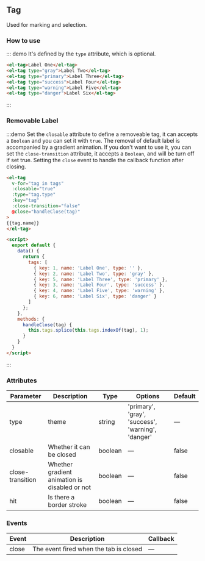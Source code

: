 <script>
  export default {
    data() {
      return {
        tags: [
          { key: 1, name: 'Label one', type: '' },
          { key: 2, name: 'Label Two', type: 'gray' },
          { key: 5, name: 'Label Three', type: 'primary' },
          { key: 3, name: 'Label Four', type: 'success' },
          { key: 4, name: 'Label Five', type: 'warning' },
          { key: 6, name: 'Label Six', type: 'danger' }
        ]
      };
    },
    methods: {
      handleClose(tag) {
        this.tags.splice(this.tags.indexOf(tag), 1);
      }
    }
  }
</script>

<style>
  .demo-box.demo-tag {
    .el-tag + .el-tag {
      margin-left: 10px;
    }
  }
</style>

## Tag

Used for marking and selection.

### How to use

::: demo It's defined by the `type` attribute, which is optional.

```html
<el-tag>Label One</el-tag>
<el-tag type="gray">Label Two</el-tag>
<el-tag type="primary">Label Three</el-tag>
<el-tag type="success">Label Four</el-tag>
<el-tag type="warning">Label Five</el-tag>
<el-tag type="danger">Label Six</el-tag>
```
:::

### Removable Label

:::demo Set the `closable` attribute to define a removeable tag, it can accepts a `Boolean` and you can set it with `true`. The removal of default label is accompanied by a gradient animation. If you don't want to use it, you can set the `close-transition` attribute, it accepts a `Boolean`, and will be turn off if set true. Setting the `close` event to handle the callback function after closing.

```html
<el-tag
  v-for="tag in tags"
  :closable="true"
  :type="tag.type"
  :key="tag"
  :close-transition="false"
  @close="handleClose(tag)"
>
{{tag.name}}
</el-tag>

<script>
  export default {
    data() {
      return {
        tags: [
          { key: 1, name: 'Label One', type: '' },
          { key: 2, name: 'Label Two', type: 'gray' },
          { key: 5, name: 'Label Three', type: 'primary' },
          { key: 3, name: 'Label Four', type: 'success' },
          { key: 4, name: 'Label Five', type: 'warning' },
          { key: 6, name: 'Label Six', type: 'danger' }
        ]
      };
    },
    methods: {
      handleClose(tag) {
        this.tags.splice(this.tags.indexOf(tag), 1);
      }
    }
  }
</script>
```
:::

### Attributes
| Parameter      | Description          | Type      | Options                          | Default |
|---------- |-------------- |---------- |--------------------------------  |-------- |
| type | theme | string | 'primary', 'gray', 'success', 'warning', 'danger' | — |
| closable | Whether it can be closed | boolean | — | false |
| close-transition | Whether gradient animation is disabled or not | boolean | — | false |
| hit | Is there a border stroke| boolean | — | false |


### Events
| Event | Description | Callback |
|---------- |-------- |---------- |
| close | The event fired when the tab is closed | — |